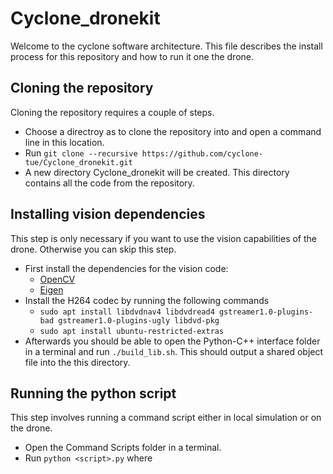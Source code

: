 # Cyclone_dronekit
Welcome to the cyclone software architecture. This file describes the install process for this repository and how to run it one the drone.


## Cloning the repository
Cloning the repository requires a couple of steps.
* Choose a directroy as to clone the repository into and open a command line in this location.
* Run `git clone --recursive https://github.com/cyclone-tue/Cyclone_dronekit.git`
* A new directory Cyclone_dronekit will be created. This directory contains all the code from the repository.

## Installing vision dependencies
This step is only necessary if you want to use the vision capabilities of the drone. Otherwise you can skip this step.
* First install the dependencies for the vision code:
  * [OpenCV](https://opencv.org/)
  * [Eigen](http://eigen.tuxfamily.org/index.php?title=Main_Page)
* Install the H264 codec by running the following commands
  * `sudo apt install libdvdnav4 libdvdread4 gstreamer1.0-plugins-bad gstreamer1.0-plugins-ugly libdvd-pkg`
  * `sudo apt install ubuntu-restricted-extras` 
* Afterwards you should be able to open the Python-C++ interface folder in a terminal and run `./build_lib.sh`. This should output a shared object file into the this directory.

## Running the python script
This step involves running a command script either in local simulation or on the drone.
* Open the Command Scripts folder in a terminal.
* Run `python <script>.py` where <script> is the name of the script you want to run. This runs the command script in a local simulation. Append `--connect 127.0.0.1:14000` to the script to run it on the drone from the jetson.


## Running the script in simulation
* Install Gazebo and ROS following https://github.com/khancyr/ardupilot_gazebo.

* Type `sim_vehicle.py -v ArduCopter -f gazebo-iris --map --console`.
* In a new terminal, type `gazebo --verbose worlds/iris_arducopter_runway.world` in the terminal.

* In a new terminal, type `python <my_script.py> --connect=<gazebo_ip>`, where <gazebo_ip> is the code indicated by `--out` in the gazebo terminal. For example `python onehoop.py --connect=127.0.0.1:14550 --simulate=true`.

* type `mode guided`.
* type `arm throttle`. It may disarm when you wait for a while.
* type `takeoff <height>`.

* press a key and enter in the python scripts terminal to awake the script.